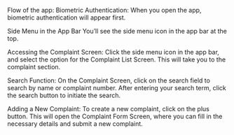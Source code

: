 Flow of the app:
Biometric Authentication: When you open the app, biometric authentication will appear first.

Side Menu in the App Bar You’ll see the side menu icon in the app bar at the top.

Accessing the Complaint Screen: Click the side menu icon in the app bar, and select the option for the Complaint List Screen. This will take you to the complaint section.

Search Function: On the Complaint Screen, click on the search field to search by name or complaint number. After entering your search term, click the search button to initiate the search.

Adding a New Complaint: To create a new complaint, click on the plus button. This will open the Complaint Form Screen, where you can fill in the necessary details and submit a new complaint.